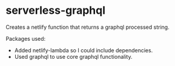 # serverless-graphql

Creates a netlify function that returns a graphql processed string.

Packages used:
- Added netlify-lambda so I could include dependencies.
- Used graphql to use core graphql functionality.

